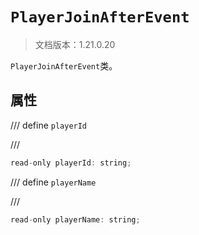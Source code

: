 # `PlayerJoinAfterEvent`

> 文档版本：1.21.0.20

`PlayerJoinAfterEvent`类。

## 属性

/// define
`playerId`


///

```js
read-only playerId: string;
```


/// define
`playerName`


///

```js
read-only playerName: string;
```


